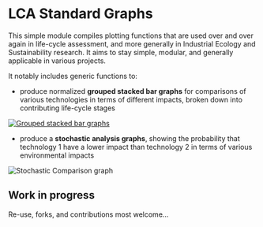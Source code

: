 LCA Standard Graphs
===================

This simple module compiles plotting functions that are used over and over again in life-cycle assessment, and more generally in Industrial Ecology and Sustainability research. It aims to stay simple, modular, and generally applicable in various projects.

It notably includes generic functions to:

- produce normalized **grouped stacked bar graphs** for comparisons of various technologies in terms of different impacts, broken down into contributing life-cycle stages

[![Grouped stacked bar graphs][1]][1]

- produce a **stochastic analysis graphs**, showing the probability that technology 1 have a lower impact than technology 2 in terms of various environmental impacts

![[Stochastic Comparison graph][2]][2]

Work in progress
----------------
Re-use, forks, and contributions most welcome...

[1]:https://i.stack.imgur.com/eYNyn.png
[2]:https://gitlab.com/ciraig/lca_standard_graphs/raw/master/demo/data/stochastic_graph.png